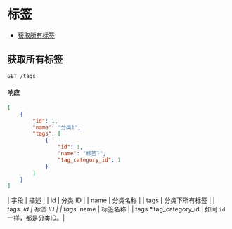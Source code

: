 # 标签

- [获取所有标签](#获取所有标签)

## 获取所有标签

```
GET /tags
```

#### 响应

```json
[
    {
        "id": 1,
        "name": "分类1",
        "tags": [
            {
                "id": 1,
                "name": "标签1",
                "tag_category_id": 1
            }
        ]
    }
]
```

| 字段 | 描述 |
| id | 分类 ID |
| name | 分类名称 |
| tags | 分类下所有标签 |
| tags.*.id | 标签 ID |
| tags.*.name | 标签名称 |
| tags.*.tag_category_id | 如同 `id` 一样，都是分类ID。|
